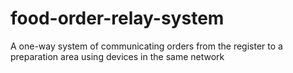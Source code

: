 # food-order-relay-system
A one-way system of communicating orders from the register to a preparation area using devices in the same network
